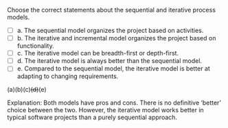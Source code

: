 <panel header=":lock::key: Statements about sequential and iterative process models">
<question>

Choose the correct statements about the sequential and iterative process models.

- [ ] a. The sequential model organizes the project based on activities.
- [ ] b. The iterative and incremental model organizes the project based on functionality.
- [ ] c. The iterative model can be breadth-first or depth-first.
- [ ] d. The iterative model is always better than the sequential model.
- [ ] e. Compared to the sequential model, the iterative model is better at adapting to changing requirements.

<div slot="answer">

(a)(b)(c)~~(d)~~(e)

Explanation: Both models have pros and cons. There is no definitive ‘better’ choice between the two. However, the iterative model works better in typical software projects than a purely sequential approach.

</div>
</question>
</panel>
